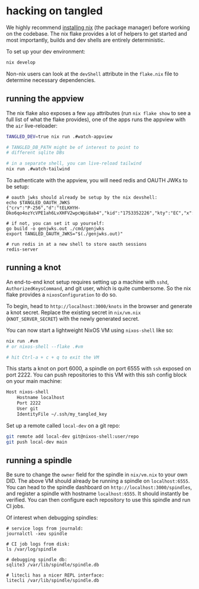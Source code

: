 # hacking on tangled

We highly recommend [installing
nix](https://nixos.org/download/) (the package manager)
before working on the codebase. The nix flake provides a lot
of helpers to get started and most importantly, builds and
dev shells are entirely deterministic.

To set up your dev environment:

```bash
nix develop
```

Non-nix users can look at the `devShell` attribute in the
`flake.nix` file to determine necessary dependencies.

## running the appview

The nix flake also exposes a few `app` attributes (run `nix
flake show` to see a full list of what the flake provides),
one of the apps runs the appview with the `air`
live-reloader:

```bash
TANGLED_DEV=true nix run .#watch-appview

# TANGLED_DB_PATH might be of interest to point to
# different sqlite DBs

# in a separate shell, you can live-reload tailwind
nix run .#watch-tailwind
```

To authenticate with the appview, you will need redis and
OAUTH JWKs to be setup:

```
# oauth jwks should already be setup by the nix devshell:
echo $TANGLED_OAUTH_JWKS
{"crv":"P-256","d":"tELKHYH-Dko6qo4ozYcVPE1ah6LvXHFV2wpcWpi8ab4","kid":"1753352226","kty":"EC","x":"mRzYpLzAGq74kJez9UbgGfV040DxgsXpMbaVsdy8RZs","y":"azqqXzUYywMlLb2Uc5AVG18nuLXyPnXr4kI4T39eeIc"}

# if not, you can set it up yourself:
go build -o genjwks.out ./cmd/genjwks
export TANGLED_OAUTH_JWKS="$(./genjwks.out)"

# run redis in at a new shell to store oauth sessions
redis-server
```

## running a knot

An end-to-end knot setup requires setting up a machine with
`sshd`, `AuthorizedKeysCommand`, and git user, which is
quite cumbersome. So the nix flake provides a
`nixosConfiguration` to do so.

To begin, head to `http://localhost:3000/knots` in the browser
and generate a knot secret. Replace the existing secret in
`nix/vm.nix` (`KNOT_SERVER_SECRET`) with the newly generated
secret.

You can now start a lightweight NixOS VM using
`nixos-shell` like so:

```bash
nix run .#vm
# or nixos-shell --flake .#vm

# hit Ctrl-a + c + q to exit the VM
```

This starts a knot on port 6000, a spindle on port 6555
with `ssh` exposed on port 2222. You can push repositories
to this VM with this ssh config block on your main machine:

```bash
Host nixos-shell
    Hostname localhost
    Port 2222
    User git
    IdentityFile ~/.ssh/my_tangled_key
```

Set up a remote called `local-dev` on a git repo:

```bash
git remote add local-dev git@nixos-shell:user/repo
git push local-dev main
```

## running a spindle

Be sure to change the `owner` field for the spindle in
`nix/vm.nix` to your own DID. The above VM should already
be running a spindle on `localhost:6555`. You can head to
the spindle dashboard on `http://localhost:3000/spindles`,
and register a spindle with hostname `localhost:6555`. It
should instantly be verified. You can then configure each
repository to use this spindle and run CI jobs.

Of interest when debugging spindles:

```
# service logs from journald:
journalctl -xeu spindle

# CI job logs from disk:
ls /var/log/spindle

# debugging spindle db:
sqlite3 /var/lib/spindle/spindle.db

# litecli has a nicer REPL interface:
litecli /var/lib/spindle/spindle.db
```

